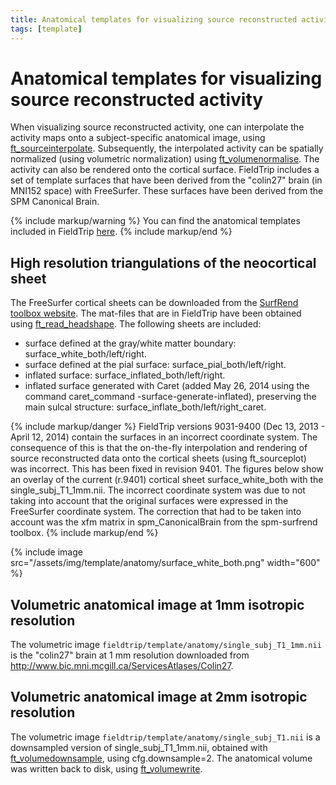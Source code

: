 ```yaml
---
title: Anatomical templates for visualizing source reconstructed activity
tags: [template]
---
```


# Anatomical templates for visualizing source reconstructed activity

When visualizing source reconstructed activity, one can interpolate the activity maps onto a subject-specific anatomical image, using [ft_sourceinterpolate](https://github.com/fieldtrip/fieldtrip/blob/release/ft_sourceinterpolate). Subsequently, the interpolated activity can be spatially normalized (using volumetric normalization) using [ft_volumenormalise](https://github.com/fieldtrip/fieldtrip/blob/release/ft_volumenormalise). The activity can also be rendered onto the cortical surface. FieldTrip includes a set of template surfaces that have been derived from the "colin27" brain (in MNI152 space) with FreeSurfer. These surfaces have been derived from the SPM Canonical Brain.

{% include markup/warning %}
You can find the anatomical templates included in FieldTrip [here](https://github.com/fieldtrip/fieldtrip/tree/master/template/anatomy).
{% include markup/end %}

## High resolution triangulations of the neocortical sheet

The FreeSurfer cortical sheets can be downloaded from the [SurfRend toolbox website](http://spmsurfrend.sourceforge.net/). The mat-files that are in FieldTrip have been obtained using [ft_read_headshape](https://github.com/fieldtrip/fieldtrip/blob/release/fileio/ft_read_headshape). The following sheets are included:

- surface defined at the gray/white matter boundary: surface_white_both/left/right.
- surface defined at the pial surface: surface_pial_both/left/right.
- inflated surface: surface_inflated_both/left/right.
- inflated surface generated with Caret (added May 26, 2014 using the command caret_command -surface-generate-inflated), preserving the main sulcal structure: surface_inflate_both/left/right_caret.

{% include markup/danger %}
FieldTrip versions 9031-9400 (Dec 13, 2013 - April 12, 2014) contain the surfaces in an incorrect coordinate system. The consequence of this is that the on-the-fly interpolation and rendering of source reconstructed data onto the cortical sheets (using ft_sourceplot) was incorrect. This has been fixed in revision 9401. The figures below show an overlay of the current (r.9401) cortical sheet surface_white_both with the single_subj_T1_1mm.nii. The incorrect coordinate system was due to not taking into account that the original surfaces were expressed in the FreeSurfer coordinate system. The correction that had to be taken into account was the xfm matrix in spm_CanonicalBrain from the spm-surfrend toolbox.
{% include markup/end %}

{% include image src="/assets/img/template/anatomy/surface_white_both.png" width="600" %}

## Volumetric anatomical image at 1mm isotropic resolution

The volumetric image `fieldtrip/template/anatomy/single_subj_T1_1mm.nii` is the "colin27" brain at 1 mm resolution downloaded from <http://www.bic.mni.mcgill.ca/ServicesAtlases/Colin27>.

## Volumetric anatomical image at 2mm isotropic resolution

The volumetric image `fieldtrip/template/anatomy/single_subj_T1.nii` is a downsampled version of single_subj_T1_1mm.nii, obtained with [ft_volumedownsample](https://github.com/fieldtrip/fieldtrip/blob/release/ft_volumedownsample), using cfg.downsample=2. The anatomical volume was written back to disk, using [ft_volumewrite](https://github.com/fieldtrip/fieldtrip/blob/release/ft_volumewrite).
